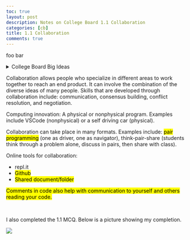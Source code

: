 ```yaml
---
toc: true
layout: post
description: Notes on College Board 1.1 Collaboration
categories: [cb]
title: 1.1 Collaboration
comments: true
---
```

foo bar
<details>
    <summary>College Board Big Ideas</summary>

    <p>Learning Objectives:</p>
    <p style="font-size: 15px">CRD-1.A Explain how computing innovations are improved through collaboration.</p>

    <p style="font-size: 15px">CRD-1.B Explain how computing innovations are developed by groups of people</p>

    <p style="font-size: 15px">CRD-1.C Demonstrate effective interpersonal skills during collaboration.</p>

    <br>

    <p>Essential knowledge:</p>

    <p style="font-size: 15px">CRD-1.A.1 A computing innovation includes a program as an integral part of its function.</p>

    <p style="font-size: 15px">CRD-1.A.2 A computing innovation can be physical (e.g., self-driving car), nonphysical computing software (e.g., picture editing software), or a nonphysical computing concept (e.g., e-commerce)</p>

    <p style="font-size: 15px">CRD-1.A.3 Effective collaboration produces a computing innovation that reflects the diversity of talents and perspectives of those who designed it.</p>

    <p style="font-size: 15px">CRD-1.A.4 Collaboration that includes diverse perspectives helps avoid bias in the development of computing innovations.</p>

    <p style="font-size: 15px">CRD-1.A.5 Consultation and communication with users are important aspects of the development of computing innovations.</p>

    <p style="font-size: 15px">CRD-1.A.6 Information gathered from potential users can be used to understand the purpose of a program from diverse perspectives and to develop a program that fully incorporates these perspectives.</p>

    <p style="font-size: 15px">CRD-1.B.1 Online tools support collaboration by allowing programmers to share and provide feedback on ideas and documents.</p>

    <p style="font-size: 15px">CRD-1.B.2 Common models such as pair programming exist to facilitate collaboration.</p>

    <p style="font-size: 15px">CRD-1.C.1 Effective collaborative teams practice interpersonal skills, including but not limited to:</p>
    <ul>
    <li style="font-size: 15px">communication</li>
    <li style="font-size: 15px">consensus building</li>
    <li style="font-size: 15px">conflict resolution</li>
    <li style="font-size: 15px">negotiation</li>
    </ul>

    <br>

</details>



Collaboration allows people who specialize in different areas to work together to reach an end product. It can involve the combination of the diverse ideas of many people. Skills that are developed through collaboration include: communication, consensus building, conflict resolution, and negotiation. 

Computing innovation: A physical or nonphysical program. Examples include VSCode (nonphysical) or a self driving car (physical).

Collaboration can take place in many formats. Examples include: <mark>pair programming</mark> (one as driver, one as navigator), think-pair-share (students think through a problem alone, discuss in pairs, then share with class).

Online tools for collaboration: 
* repl.it
* <mark>Github</mark>
* <mark>Shared document/folder</mark>

<mark>Comments in code also help with communication to yourself and others reading your code. </mark>

<br>

I also completed the 1.1 MCQ. Below is a picture showing my completion. 

![]({{site.baseurl}}/images/w4_CB_1-1-MCProof.jpg)

<br> 

